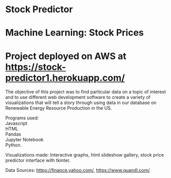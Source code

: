 # Stock Predictor

# Machine Learning: Stock Prices

# Project deployed on AWS at https://stock-predictor1.herokuapp.com/


The objective of this project was to find particular data on a topic of interest and to use different web development software to create a variety of visualizations that will tell a story through using data in our database on Renewable Energy Resource Production in the US.

Programs used:\
Javascript\
HTML\
Pandas\
Jupyter Notebook\
Python.

Visualizations made:
Interactive graphs,
html slideshow gallery,
stock price predictor interface with tkinter.


Data Sources: https://finance.yahoo.com/,
              https://www.quandl.com/.